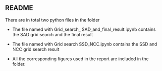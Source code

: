 ## README

There are in total two python files in the folder

- The file named with Grid_search_ SAD_and_final_result.ipynb contains the SAD grid search and the final result
- The file named with Grid search SSD_NCC.ipynb contains the SSD and NCC grid search result

- All the corresponding figures used in the report are included in the folder.